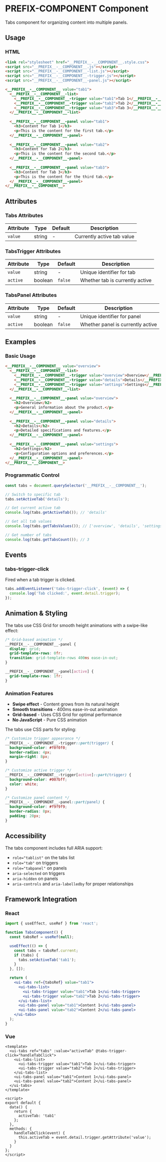 # __PREFIX__-__COMPONENT__ Component

Tabs component for organizing content into multiple panels.

## Usage

### HTML

```html
<link rel="stylesheet" href="__PREFIX__-__COMPONENT__.style.css">
<script src="__PREFIX__-__COMPONENT__.js"></script>
<script src="__PREFIX__-__COMPONENT__-list.js"></script>
<script src="__PREFIX__-__COMPONENT__-trigger.js"></script>
<script src="__PREFIX__-__COMPONENT__-panel.js"></script>

<__PREFIX__-__COMPONENT__ value="tab1">
  <__PREFIX__-__COMPONENT__-list>
    <__PREFIX__-__COMPONENT__-trigger value="tab1">Tab 1</__PREFIX__-__COMPONENT__-trigger>
    <__PREFIX__-__COMPONENT__-trigger value="tab2">Tab 2</__PREFIX__-__COMPONENT__-trigger>
    <__PREFIX__-__COMPONENT__-trigger value="tab3">Tab 3</__PREFIX__-__COMPONENT__-trigger>
  </__PREFIX__-__COMPONENT__-list>
  
  <__PREFIX__-__COMPONENT__-panel value="tab1">
    <h3>Content for Tab 1</h3>
    <p>This is the content for the first tab.</p>
  </__PREFIX__-__COMPONENT__-panel>
  
  <__PREFIX__-__COMPONENT__-panel value="tab2">
    <h3>Content for Tab 2</h3>
    <p>This is the content for the second tab.</p>
  </__PREFIX__-__COMPONENT__-panel>
  
  <__PREFIX__-__COMPONENT__-panel value="tab3">
    <h3>Content for Tab 3</h3>
    <p>This is the content for the third tab.</p>
  </__PREFIX__-__COMPONENT__-panel>
</__PREFIX__-__COMPONENT__>
```

## Attributes

### Tabs Attributes

| Attribute | Type   | Default | Description              |
| --------- | ------ | ------- | ------------------------ |
| `value`   | string | -       | Currently active tab value |

### TabsTrigger Attributes

| Attribute | Type   | Default | Description              |
| --------- | ------ | ------- | ------------------------ |
| `value`   | string | -       | Unique identifier for tab |
| `active`  | boolean | `false` | Whether tab is currently active |

### TabsPanel Attributes

| Attribute | Type   | Default | Description              |
| --------- | ------ | ------- | ------------------------ |
| `value`   | string | -       | Unique identifier for panel |
| `active`  | boolean | `false` | Whether panel is currently active |

## Examples

### Basic Usage

```html
<__PREFIX__-__COMPONENT__ value="overview">
  <__PREFIX__-__COMPONENT__-list>
    <__PREFIX__-__COMPONENT__-trigger value="overview">Overview</__PREFIX__-__COMPONENT__-trigger>
    <__PREFIX__-__COMPONENT__-trigger value="details">Details</__PREFIX__-__COMPONENT__-trigger>
    <__PREFIX__-__COMPONENT__-trigger value="settings">Settings</__PREFIX__-__COMPONENT__-trigger>
  </__PREFIX__-__COMPONENT__-list>
  
  <__PREFIX__-__COMPONENT__-panel value="overview">
    <h2>Overview</h2>
    <p>General information about the product.</p>
  </__PREFIX__-__COMPONENT__-panel>
  
  <__PREFIX__-__COMPONENT__-panel value="details">
    <h2>Details</h2>
    <p>Detailed specifications and features.</p>
  </__PREFIX__-__COMPONENT__-panel>
  
  <__PREFIX__-__COMPONENT__-panel value="settings">
    <h2>Settings</h2>
    <p>Configuration options and preferences.</p>
  </__PREFIX__-__COMPONENT__-panel>
</__PREFIX__-__COMPONENT__>
```

### Programmatic Control

```javascript
const tabs = document.querySelector('__PREFIX__-__COMPONENT__');

// Switch to specific tab
tabs.setActiveTab('details');

// Get current active tab
console.log(tabs.getActiveTab()); // 'details'

// Get all tab values
console.log(tabs.getTabsValues()); // ['overview', 'details', 'settings']

// Get number of tabs
console.log(tabs.getTabsCount()); // 3
```

## Events

### tabs-trigger-click

Fired when a tab trigger is clicked.

```javascript
tabs.addEventListener('tabs-trigger-click', (event) => {
  console.log('Tab clicked:', event.detail.trigger);
});
```

## Animation & Styling

The tabs use CSS Grid for smooth height animations with a swipe-like effect:

```css
/* Grid-based animation */
__PREFIX__-__COMPONENT__-panel {
  display: grid;
  grid-template-rows: 0fr;
  transition: grid-template-rows 400ms ease-in-out;
}

__PREFIX__-__COMPONENT__-panel[active] {
  grid-template-rows: 1fr;
}
```

### Animation Features

- **Swipe effect** - Content grows from its natural height
- **Smooth transitions** - 400ms ease-in-out animation
- **Grid-based** - Uses CSS Grid for optimal performance
- **No JavaScript** - Pure CSS animation

The tabs use CSS parts for styling:

```css
/* Customize trigger appearance */
__PREFIX__-__COMPONENT__-trigger::part(trigger) {
  background-color: #f0f0f0;
  border-radius: 4px;
  margin-right: 8px;
}

/* Customize active trigger */
__PREFIX__-__COMPONENT__-trigger[active]::part(trigger) {
  background-color: #007bff;
  color: white;
}

/* Customize panel content */
__PREFIX__-__COMPONENT__-panel::part(panel) {
  background-color: #f9f9f9;
  border-radius: 8px;
  padding: 20px;
}
```

## Accessibility

The tabs component includes full ARIA support:

- `role="tablist"` on the tabs list
- `role="tab"` on triggers
- `role="tabpanel"` on panels
- `aria-selected` on triggers
- `aria-hidden` on panels
- `aria-controls` and `aria-labelledby` for proper relationships

## Framework Integration

### React

```jsx
import { useEffect, useRef } from 'react';

function TabsComponent() {
  const tabsRef = useRef(null);

  useEffect(() => {
    const tabs = tabsRef.current;
    if (tabs) {
      tabs.setActiveTab('tab1');
    }
  }, []);

  return (
    <ui-tabs ref={tabsRef} value="tab1">
      <ui-tabs-list>
        <ui-tabs-trigger value="tab1">Tab 1</ui-tabs-trigger>
        <ui-tabs-trigger value="tab2">Tab 2</ui-tabs-trigger>
      </ui-tabs-list>
      <ui-tabs-panel value="tab1">Content 1</ui-tabs-panel>
      <ui-tabs-panel value="tab2">Content 2</ui-tabs-panel>
    </ui-tabs>
  );
}
```

### Vue

```vue
<template>
  <ui-tabs ref="tabs" :value="activeTab" @tabs-trigger-click="handleTabClick">
    <ui-tabs-list>
      <ui-tabs-trigger value="tab1">Tab 1</ui-tabs-trigger>
      <ui-tabs-trigger value="tab2">Tab 2</ui-tabs-trigger>
    </ui-tabs-list>
    <ui-tabs-panel value="tab1">Content 1</ui-tabs-panel>
    <ui-tabs-panel value="tab2">Content 2</ui-tabs-panel>
  </ui-tabs>
</template>

<script>
export default {
  data() {
    return {
      activeTab: 'tab1'
    };
  },
  methods: {
    handleTabClick(event) {
      this.activeTab = event.detail.trigger.getAttribute('value');
    }
  }
};
</script>
```
